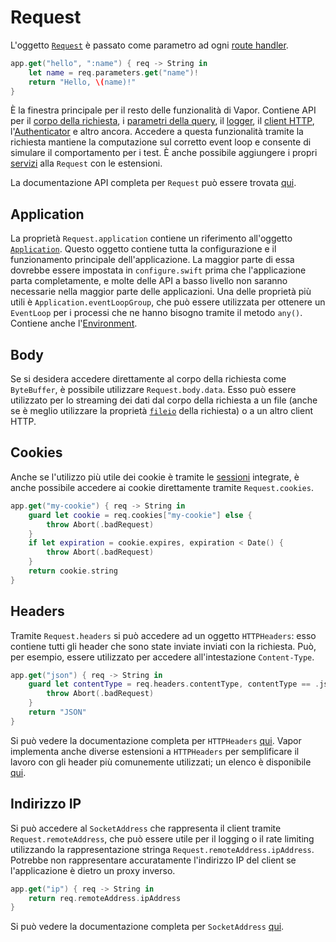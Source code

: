 # Request

L'oggetto [`Request`](https://api.vapor.codes/vapor/documentation/vapor/request) è passato come parametro ad ogni [route handler](../basics/routing.md).

```swift
app.get("hello", ":name") { req -> String in
    let name = req.parameters.get("name")!
    return "Hello, \(name)!"
}
```

È la finestra principale per il resto delle funzionalità di Vapor. Contiene API per il [corpo della richiesta](../basics/content.md), i [parametri della query](../basics/content.md#query), il [logger](../basics/logging.md), il [client HTTP](../basics/client.md), l'[Authenticator](../security/authentication.md) e altro ancora. Accedere a questa funzionalità tramite la richiesta mantiene la computazione sul corretto event loop e consente di simulare il comportamento per i test. È anche possibile aggiungere i propri [servizi](../advanced/services.md) alla `Request` con le estensioni.

La documentazione API completa per `Request` può essere trovata [qui](https://api.vapor.codes/vapor/documentation/vapor/request).

## Application

La proprietà `Request.application` contiene un riferimento all'oggetto [`Application`](https://api.vapor.codes/vapor/documentation/vapor/application). Questo oggetto contiene tutta la configurazione e il funzionamento principale dell'applicazione. La maggior parte di essa dovrebbe essere impostata in `configure.swift` prima che l'applicazione parta completamente, e molte delle API a basso livello non saranno necessarie nella maggior parte delle applicazioni. Una delle proprietà più utili è `Application.eventLoopGroup`, che può essere utilizzata per ottenere un `EventLoop` per i processi che ne hanno bisogno tramite il metodo `any()`. Contiene anche l'[Environment](../basics/environment.md).

## Body

Se si desidera accedere direttamente al corpo della richiesta come `ByteBuffer`, è possibile utilizzare `Request.body.data`. Esso può essere utilizzato per lo streaming dei dati dal corpo della richiesta a un file (anche se è meglio utilizzare la proprietà [`fileio`](../advanced/files.md) della richiesta) o a un altro client HTTP.

## Cookies

Anche se l'utilizzo più utile dei cookie è tramite le [sessioni](../advanced/sessions.md#configuration) integrate, è anche possibile accedere ai cookie direttamente tramite `Request.cookies`.

```swift
app.get("my-cookie") { req -> String in
    guard let cookie = req.cookies["my-cookie"] else {
        throw Abort(.badRequest)
    }
    if let expiration = cookie.expires, expiration < Date() {
        throw Abort(.badRequest)
    }
    return cookie.string
}
```

## Headers

Tramite `Request.headers` si può accedere ad un oggetto `HTTPHeaders`: esso contiene tutti gli header che sono state inviate inviati con la richiesta. Può, per esempio, essere utilizzato per accedere all'intestazione `Content-Type`.

```swift
app.get("json") { req -> String in
    guard let contentType = req.headers.contentType, contentType == .json else {
        throw Abort(.badRequest)
    }
    return "JSON"
}
```

Si può vedere la documentazione completa per `HTTPHeaders` [qui](https://swiftpackageindex.com/apple/swift-nio/2.56.0/documentation/niohttp1/httpheaders). Vapor implementa anche diverse estensioni a `HTTPHeaders` per semplificare il lavoro con gli header più comunemente utilizzati; un elenco è disponibile [qui](https://api.vapor.codes/vapor/documentation/vapor/niohttp1/httpheaders#instance-properties).

## Indirizzo IP

Si può accedere al `SocketAddress` che rappresenta il client tramite `Request.remoteAddress`, che può essere utile per il logging o il rate limiting utilizzando la rappresentazione stringa `Request.remoteAddress.ipAddress`. Potrebbe non rappresentare accuratamente l'indirizzo IP del client se l'applicazione è dietro un proxy inverso.

```swift
app.get("ip") { req -> String in
    return req.remoteAddress.ipAddress
}
```

Si può vedere la documentazione completa per `SocketAddress` [qui](https://swiftpackageindex.com/apple/swift-nio/2.56.0/documentation/niotls/socketaddress).
